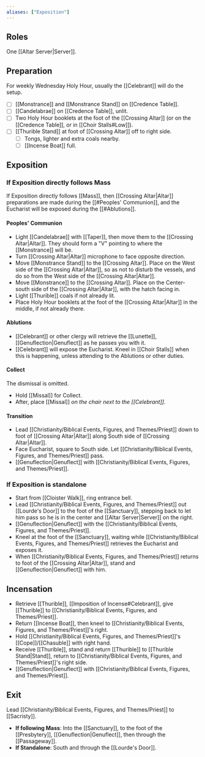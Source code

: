 ```yaml
---
aliases: ["Exposition"]
---
```

## Roles
One [[Altar Server|Server]].

## Preparation
For weekly Wednesday Holy Hour, usually the [[Celebrant]] will do the setup.
- [ ] [[Monstrance]] and [[Monstrance Stand]] on [[Credence Table]].
- [ ] [[Candelabrae]] on [[Credence Table]], unlit.
- [ ] Two Holy Hour booklets at the foot of the [[Crossing Altar]] (or on the [[Credence Table]], or in [[Choir Stalls#Low]]).
- [ ] [[Thurible Stand]] at foot of [[Crossing Altar]] off to right side.
	- [ ] Tongs, lighter and extra coals nearby.
	- [ ] [[Incense Boat]] full.

## Exposition

### If Exposition directly follows Mass
If Exposition directly follows [[Mass]], then [[Crossing Altar|Altar]] preparations are made during the [[#Peoples' Communion]], and the Eucharist will be exposed during the [[#Ablutions]].

#### Peoples' Communion
- Light [[Candelabrae]] with [[Taper]], then move them to the [[Crossing Altar|Altar]]. They should form a "V" pointing to where the [[Monstrance]] will be.
- Turn [[Crossing Altar|Altar]] microphone to face opposite direction.
- Move [[Monstrance Stand]] to the [[Crossing Altar]]. Place on the West side of the [[Crossing Altar|Altar]], so as not to disturb the vessels, and do so from the West side of the [[Crossing Altar|Altar]].
- Move [[Monstrance]] to the [[Crossing Altar]]. Place on the Center-south side of the [[Crossing Altar|Altar]], with the hatch facing in.
- Light [[Thurible]] coals if not already lit.
- Place Holy Hour booklets at the foot of the [[Crossing Altar|Altar]] in the middle, if not already there.

#### Ablutions
- [[Celebrant]] or other clergy will retrieve the [[Lunette]], [[Genuflection|Genuflect]] as he passes you with it.
- [[Celebrant]] will expose the Eucharist. Kneel in [[Choir Stalls]] when this is happening, unless attending to the Ablutions or other duties.

#### Collect
The dismissal is omitted.
- Hold [[Missal]] for Collect.
- After, place [[Missal]] _on the chair next to the [[Celebrant]]_.

#### Transition
- Lead [[Christianity/Biblical Events, Figures, and Themes/Priest]] down to foot of [[Crossing Altar|Altar]] along South side of [[Crossing Altar|Altar]].
- Face Eucharist, square to South side. Let [[Christianity/Biblical Events, Figures, and Themes/Priest]] pass.
- [[Genuflection|Genuflect]] with [[Christianity/Biblical Events, Figures, and Themes/Priest]].

### If Exposition is standalone
- Start from [[Cloister Walk]], ring entrance bell.
- Lead [[Christianity/Biblical Events, Figures, and Themes/Priest]] out [[Lourde's Door]] to the foot of the [[Sanctuary]], stepping back to let him pass so he is in the center and [[Altar Server|Server]] on the right.
- [[Genuflection|Genuflect]] with the [[Christianity/Biblical Events, Figures, and Themes/Priest]].
- Kneel at the foot of the [[Sanctuary]], waiting while [[Christianity/Biblical Events, Figures, and Themes/Priest]] retrieves the Eucharist and exposes it.
- When [[Christianity/Biblical Events, Figures, and Themes/Priest]] returns to foot of the [[Crossing Altar|Altar]], stand and [[Genuflection|Genuflect]] with him.

## Incensation
- Retrieve [[Thurible]], [[Imposition of Incense#Celebrant]], give [[Thurible]] to [[Christianity/Biblical Events, Figures, and Themes/Priest]].
- Return [[Incense Boat]], then kneel to [[Christianity/Biblical Events, Figures, and Themes/Priest]]'s right.
- Hold [[Christianity/Biblical Events, Figures, and Themes/Priest]]'s [[Cope]]/[[Chasuble]] with right hand.
- Receive [[Thurible]], stand and return [[Thurible]] to [[Thurible Stand|Stand]], return to [[Christianity/Biblical Events, Figures, and Themes/Priest]]'s right side.
- [[Genuflection|Genuflect]] with [[Christianity/Biblical Events, Figures, and Themes/Priest]].

## Exit
Lead [[Christianity/Biblical Events, Figures, and Themes/Priest]] to [[Sacristy]].
- **If following Mass**: Into the [[Sanctuary]], to the foot of the [[Presbytery]], [[Genuflection|Genuflect]], then through the [[Passageway]].
- **If Standalone**: South and through the [[Lourde's Door]].